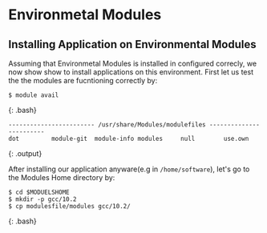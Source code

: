 # Environmetal Modules

## Installing Application on Environmental Modules

Assuming that Environmetal Modules is installed in configured correcly, we now show show to install applications on this environment. 
First let us test the the modules are  fucntioning correctly by:

`$ module avail`

{: .bash}

```
------------------------ /usr/share/Modules/modulefiles ------------------------
dot         module-git  module-info modules     null        use.own

```
{: .output}

After installing  our application anyware(e.g in  `/home/software`), let's go to the Modules Home directory by:

```
$ cd $MODUELSHOME
$ mkdir -p gcc/10.2
$ cp modulesfile/modules gcc/10.2/
```
{: .bash}


